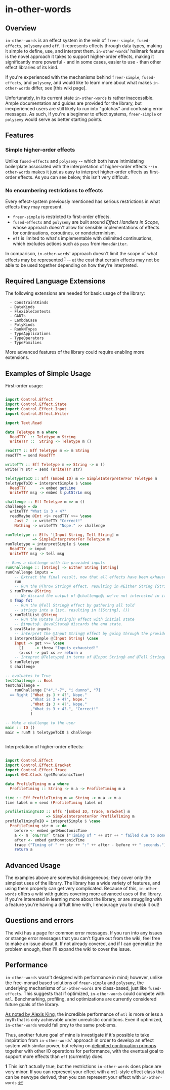 # in-other-words

## Overview
`in-other-words` is an effect system in the vein of `freer-simple`,
`fused-effects`, `polysemy` and `eff`. It represents effects through data types,
making it simple to define, use, and interpret them.
`in-other-words`' hallmark feature is the novel approach it takes to support
higher-order effects, making it significantly more powerful - and in some cases,
easier to use - than other effect libraries of its kind.

If you're experienced with the mechanisms behind `freer-simple`,
`fused-effects`, and `polysemy`, and would like to learn more about what makes
`in-other-words` differ, see [this wiki page].

Unfortunately, in its current state `in-other-words` is rather inaccessible.
Ample documentation and guides are provided for the library, but inexperienced
users are still likely to run into "gotchas" and confusing error
messages. As such, if you're a beginner to effect systems,
`freer-simple` or `polysemy` would serve as better starting points.

## Features

### Simple higher-order effects
Unlike `fused-effects` and `polysemy` -- which both have intimidating
boilerplate associated with the interpretation of higher-order effects
--`in-other-words` makes it just as easy to interpret higher-order effects as
first-order effects. As you can see below, this isn't very difficult.

### No encumbering restrictions to effects
Every effect-system previously mentioned has serious restrictions in what
effects they may represent.
- `freer-simple` is restricted to first-order effects.
- `fused-effects` and `polysemy` are built around *Effect Handlers in Scope*,
whose approach doesn't allow for sensible implementations of effects for
continuations, coroutines, or nondeterminism.
- `eff` is limited to what's implementable with delimited continuations, which
excludes actions such as `pass` from `MonadWriter`.

In comparison, `in-other-words`' approach doesn't limit the scope of what
effects may be represented <sup id="f1">[1](#f1)</sup> -- at the cost that
certain effects may not be able to be used together depending on how they're
interpreted.

## Required Language Extensions
The following extensions are needed for basic usage of the library:

```
  - ConstraintKinds
  - DataKinds
  - FlexibleContexts
  - GADTs
  - LambdaCase
  - PolyKinds
  - RankNTypes
  - TypeApplications
  - TypeOperators
  - TypeFamilies
```

More advanced features of the library could require enabling more extensions.


## Examples of Simple Usage

First-order usage:
```haskell

import Control.Effect
import Control.Effect.State
import Control.Effect.Input
import Control.Effect.Writer

import Text.Read

data Teletype m a where
  ReadTTY  :: Teletype m String
  WriteTTY ::  String -> Teletype m ()

readTTY :: Eff Teletype m => m String
readTTY = send ReadTTY

writeTTY :: Eff Teletype m => String -> m ()
writeTTY str = send (WriteTTY str)

teletypeToIO :: Eff (Embed IO) m => SimpleInterpreterFor Teletype m
teletypeToIO = interpretSimple $ \case
  ReadTTY      -> embed getLine
  WriteTTY msg -> embed $ putStrLn msg

challenge :: Eff Teletype m => m ()
challenge = do
  writeTTY "What is 3 + 4?"
  readMaybe @Int <$> readTTY >>= \case
    Just 7  -> writeTTY "Correct!"
    Nothing -> writeTTY "Nope." >> challenge

runTeletype :: Effs '[Input String, Tell String] m
            => SimpleInterpreterFor Teletype m
runTeletype = interpretSimple $ \case
  ReadTTY -> input
  WriteTTY msg -> tell msg

-- Runs a challenge with the provided inputs
runChallenge :: [String] -> Either String [String]
runChallenge inputs =
    -- Extract the final result, now that all effects have been exhausted.
    run 
    -- Run the @Throw String@ effect, resulting in @Either String [String]@
  $ runThrow @String 
    -- We discard the output of @challenge@; we're not interested in it.
  $ fmap fst 
    -- Run the @Tell String@ effect by gathering all told
    -- strings into a list, resulting in ([String], ())
  $ runTellList @String 
    -- Run the @State [String]@ effect with initial state
    -- @inputs@. @evalState@ discards the end state.
  $ evalState inputs 
    -- interpret the @Input String@ effect by going through the provided inputs.
  $ interpretSimple @(Input String) \case
    Input -> get >>= \case
      []     -> throw "Inputs exhausted!"
      (x:xs) -> put xs >> return x
    -- Intepret @Teletype@ in terms of @Input String@ and @Tell String@
  $ runTeletype 
  $ challenge

-- evaluates to True
testChallenge :: Bool
testChallenge =
    runChallenge ["4","-7", "i dunno", "7]
  == Right ["What is 3 + 4?", Nope."
           ,"What is 3 + 4?", Nope."
           ,"What is 3 + 4?", Nope."
           ,"What is 3 + 4?.", "Correct!"
           ]

-- Make a challenge to the user
main :: IO ()
main = runM $ teletypeToIO $ challenge
 
```

Interpretation of higher-order effects:
```haskell

import Control.Effect
import Control.Effect.Bracket
import Control.Effect.Trace
import GHC.Clock (getMonotonicTime)

data ProfileTiming m a where
  ProfileTiming :: String -> m a -> ProfileTiming m a

time :: Eff ProfileTiming m => String -> m a -> m a
time label m = send (ProfileTiming label m)

profileTimingToIO :: Effs '[Embed IO, Trace, Bracket] m
                  => SimpleInterpreterFor ProfileTiming m
profileTimingToIO = intepretSimple $ \case
  ProfileTiming str m -> do
    before <- embed getMonotonicTime
    a <- m `onError` trace ("Timing of " ++ str ++ " failed due to some error!")
    after <- embed getMonotonicTime
    trace ("Timing of " ++ str ++ ":" ++ after - before ++ " seconds.")
    return a
```

## Advanced Usage

The examples above are somewhat disingeneuos; they cover only the simplest
uses of the library. The library has a wide variety of features,
and using them properly can get very complicated. Because of this,
`in-other-words` offers a wiki with guides covering more advanced uses of the
library. If you're interested in learning more about the library, or are
struggling with a feature you're having a diffult time with, I encourage you
to check it out!


## Questions and errors
The wiki has a page for common error messages.
If you run into any issues or strange error messages that you can't figure out
from the wiki, feel free to make an issue about it. If not already covered, and
if I can generalize the problem enough, then I'll expand the wiki to cover the
issue.

## Performance
`in-other-words` wasn't designed with performance in mind; however, unlike
the free-monad based solutions of `freer-simple` and `polysemy`, the underlying
mechanisms of `in-other-words` are class-based, just like `fused-effects`. This
suggests that if optimized, `in-other-words` could compete with `mtl`.
Benchmarking, profiling, and optimizations are currently considered future goals
of the library.

[As noted by Alexis King](https://github.com/ghc-proposals/ghc-proposals/pull/313#issuecomment-590143835),
the incredible performance of `mtl` is more or less a myth that is only achievable
under unrealistic conditions. Even if optimized, `in-other-words` would fall prey
to the same problems.

Thus, another future goal of mine is investigate if it's possible to take
inspiration from `in-other-words`' approach in order to develop an effect system
with similar power, but relying on [delimited continuation primops](https://github.com/lexi-lambda/ghc-proposals/blob/delimited-continuation-primops/proposals/0000-delimited-continuation-primops.md)
together with other IO operations for performance, with the eventual goal to
support more effects than `eff` (currently) does.


<b id="f1">1</b> This isn't actually true, but the restrictions `in-other-words`
does place are very minor. If you can represent your effect with a `mtl`-style
effect class that can be newtype derived, then you can represent your effect
with `in-other-words` [↩](#a1)

